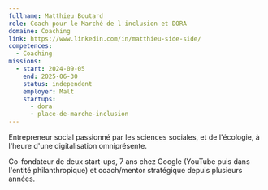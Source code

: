 ```yaml
---
fullname: Matthieu Boutard
role: Coach pour le Marché de l'inclusion et DORA
domaine: Coaching
link: https://www.linkedin.com/in/matthieu-side-side/
competences:
  - Coaching
missions:
  - start: 2024-09-05
    end: 2025-06-30
    status: independent
    employer: Malt
    startups:
      - dora
      - place-de-marche-inclusion
---
```

Entrepreneur social passionné par les sciences sociales, et de l'écologie, à l'heure d'une digitalisation omniprésente.

Co-fondateur de deux start-ups, 7 ans chez Google (YouTube puis dans l'entité philanthropique) et coach/mentor stratégique depuis plusieurs années.